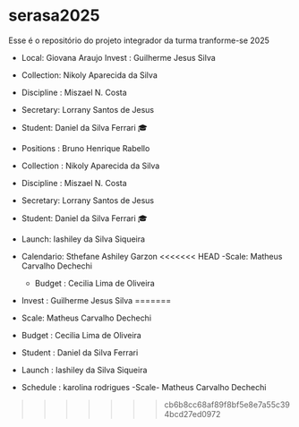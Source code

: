 # serasa2025
Esse é o repositório do projeto integrador da turma tranforme-se 2025 


- Local: Giovana Araujo
Invest : Guilherme Jesus Silva


- Collection: Nikoly Aparecida da Silva
- Discipline : Miszael N. Costa
- Secretary: Lorrany Santos de Jesus 
- Student: Daniel da Silva Ferrari 🎓
- Positions : Bruno Henrique Rabello
- Collection : Nikoly Aparecida da Silva
- Discipline : Miszael N. Costa
- Secretary: Lorrany Santos de Jesus 
- Student: Daniel da Silva Ferrari 🎓
- Launch: Iashiley da Silva Siqueira
- Calendario: Sthefane Ashiley Garzon
<<<<<<< HEAD
-Scale: Matheus Carvalho Dechechi
  - Budget : Cecilia Lima de Oliveira
- Invest : Guilherme Jesus Silva
=======
- Scale: Matheus Carvalho Dechechi
 

 - Budget : Cecilia Lima de Oliveira
 
 
- Student : Daniel da Silva Ferrari
- Launch : Iashiley da Silva Siqueira

- Schedule : karolina rodrigues 
-Scale- Matheus Carvalho Dechechi
>>>>>>> cb6b8cc68af89f8bf5e8e7a55c394bcd27ed0972
